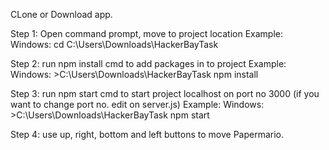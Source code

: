 CLone or Download app.

Step 1:  Open command prompt, move to project location
Example: Windows: cd C:\Users\Downloads\HackerBayTask

Step 2:  run npm install cmd to add packages in to project
Example: Windows: >C:\Users\Downloads\HackerBayTask npm install

Step 3:  run npm start cmd to start project localhost on port no 3000 (if you want to change port no. edit on server.js)
Example: Windows: >C:\Users\Downloads\HackerBayTask npm start

Step 4:  use up, right, bottom and left buttons to move Papermario.
